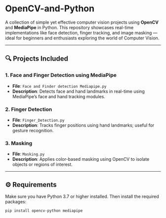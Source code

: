 # OpenCV-and-Python

A collection of simple yet effective computer vision projects using **OpenCV** and **MediaPipe** in Python. This repository showcases real-time implementations like face detection, finger tracking, and image masking — ideal for beginners and enthusiasts exploring the world of Computer Vision.

---

## 🔍 Projects Included

### 1. Face and Finger Detection using MediaPipe
- **File**: `Face and Finder detection Mediapipe.py`
- **Description**: Detects face and hand landmarks in real-time using MediaPipe’s face and hand tracking modules.

### 2. Finger Detection
- **File**: `Finger_Detection.py`
- **Description**: Tracks finger positions using hand landmarks; useful for gesture recognition.

### 3. Masking
- **File**: `Masking.py`
- **Description**: Applies color-based masking using OpenCV to isolate objects or regions of interest.

---

## ⚙️ Requirements

Make sure you have Python 3.7 or higher installed. Then install the required packages:

```bash
pip install opencv-python mediapipe
